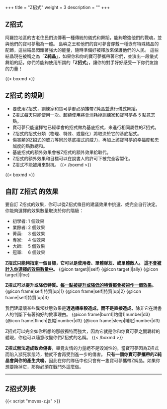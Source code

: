 +++
title = "Z招式"
weight = 3
description = ""
+++
## Z招式
阿羅拉地區的古老住民們流傳著一種傳統的儀式和舞蹈，能夠增強他們的戰魂，並與他們的寶可夢融為一體。
島嶼之王和他們的寶可夢會穿戴一種嵌有特殊結晶的配飾，這些結晶閃耀著強大的能量，隨時準備好被釋放來保護他們的人民。
這些結晶現在被稱之為「**Z純晶**」，如果你和你的寶可夢攜帶著它們，並演出一段儀式舞蹈的話，你們將能夠使用所謂的「**Z招式**」，讓你的對手好好感受一下你們友誼的力量！

{{< boxmd >}}
## Z招式 的規則
* 要使用Z招式，訓練家和寶可夢都必須攜帶Z純晶並進行儀式舞蹈。
* Z招式每天只能使用一次。超額使用將會消耗掉訓練家和寶可夢各 5 點意志點。
* 寶可夢只能選擇牠已經學會的招式做為基底招式，來進行相同屬性的Z招式。
* Z招式的招式分類（物理、特殊、或變化）將取決於它的基底招式。
* 傷害類的Z招式的威力等同於基底招式的威力，再加上該寶可夢的幸福度和忠誠度的點數總和。
* 基底招式的額外效果會被Z招式的額外效果給取代。
* Z招式的額外效果和目標可以在說書人的許可下被完全客製化。
* Z招式不能被用來對抗。
{{< /boxmd >}}

{{< boxmd >}}
## 自訂 Z招式 的效果
要自訂 Z招式的效果，你可以從Z招式條目的建議效果中挑選、或完全自行決定。你能夠選擇的效果數量取決於你的階級：
* 初學者:  1 個效果
* 業餘者:  2 個效果
* 菁英:　  3 個效果
* 專家:　  4 個效果
* 大師:　  5 個效果
* 冠軍:　  6 個效果

**Z招式只能夠指定一個目標，它可以是使用者、單體隊友、或單體敵人。 <u>這不會被計入你選擇的效果數量中</u>。**
{@icon target|l|self} {@icon target|l|ally} {@icon target|l|foe}

**Z招式可以提升或降低特質。<u>每一點被提升或降低的特質都會被視作一個效果</u>。**
{@icon frame|self|特質|up|1} {@icon frame|self|特質|up|2} {@icon frame|self|特質|up|3}

我們建議讓某些異常狀態效果是**透過機率骰造成，而不是直接造成**，除非它在說書人的判斷下有著夠好的敘事理由。
{@icon frame|burn1|灼傷1|number|d3} {@icon frame|flinch|畏縮|number|d3} {@icon frame|sleep|睡眠|number|d3} 

Z招式可以完全如你所想的那般獨特而強大，因為它就是你和你寶可夢之間羈絆的體現，你也可以隨意改變你們Z招式的名稱。
{{< /boxmd >}}

**Z招式無法造成致命傷害**，畢竟友情的力量絕不是毀滅性的。當寶可夢因為Z招式而陷入瀕死狀態時，牠就不會再受到進一步的傷害。
**只有一個你寶可夢攜帶的Z純晶會與你的產生共鳴**，因此在你的隊伍中也只會有一隻寶可夢攜帶Z純晶。如果你想要換掉它，那你必須在戰鬥外這麼做。


---
## Z招式列表

<div id="MoveList"></div>

{{< script "moves-z.js" >}}
<script type="text/javascript">
  window.addEventListener("parsePage", ()=>{
    TocInjector.parsePage("Move", "Z招式列表");
  });
</script>